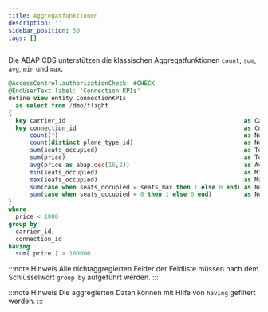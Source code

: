 ```yaml
---
title: Aggregatfunktionen
description: ''
sidebar_position: 50
tags: []
---
```


Die ABAP CDS unterstützen die klassischen Aggregatfunktionen `count`, `sum`, `avg`, `min` und `max`.

```sql showLineNumbers
@AccessControl.authorizationCheck: #CHECK
@EndUserText.label: 'Connection KPIs'
define view entity ConnectionKPIs
  as select from /dmo/flight
{
  key carrier_id                                                  as CarrierId,
  key connection_id                                               as ConnectionId,
      count(*)                                                    as NumberOfFlights,
      count(distinct plane_type_id)                               as NumberOfDifferentPlaneTypeIds,
      sum(seats_occupied)                                         as TotalOccupiedSeats,
      sum(price)                                                  as TotalPrice,
      avg(price as abap.dec(16,2))                                as AveragePrice,
      min(seats_occupied)                                         as MinimumOccupiedSeats,
      max(seats_occupied)                                         as MaximumOccupiedSeats,
      sum(case when seats_occupied = seats_max then 1 else 0 end) as NumberOfBookedUpFlights,
      sum(case when seats_occupied = 0 then 1 else 0 end)         as NumberOfEmptyFlights
}
where
  price < 1000
group by
  carrier_id,
  connection_id
having
  sum( price ) > 100000
```

:::note Hinweis
Alle nichtaggregierten Felder der Feldliste müssen nach dem Schlüsselwort `group by` aufgeführt werden.
:::

:::note Hinweis
Die aggregierten Daten können mit Hilfe von `having` gefiltert werden.
:::
